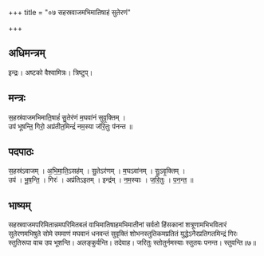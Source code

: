 +++
title = "०७ सहस्रवाजमभिमातिषाहं सुतेरणं"

+++
## अधिमन्त्रम्
इन्द्रः। अष्टको वैश्वामित्रः। त्रिष्टुप्।

## मन्त्रः
स॒हस्र॑वाजमभिमाति॒षाहं॑ सु॒तेर॑णं म॒घवा॑नं सुवृ॒क्तिम् ।  
उप॑ भूषन्ति॒ गिरो॒ अप्र॑तीत॒मिन्द्रं॑ नम॒स्या ज॑रि॒तुः प॑नन्त ॥

## पदपाठः
स॒हस्र॑ऽवाजम् । अ॒भि॒मा॒ति॒ऽसह॑म् । सु॒तेऽर॑णम् । म॒घऽवा॑नम् । सु॒ऽवृ॒क्तिम् ।  
उप॑ । भू॒ष॒न्ति॒ । गिरः॑ । अप्र॑तिऽइतम् । इन्द्र॑म् । न॒म॒स्याः । ज॒रि॒तुः । प॒न॒न्त॒ ॥

## भाष्यम्
सहस्रवाजमपरिमितान्नमपरिमितबलं वाभिमातिषाहमभिमातीनां सर्वतो हिंसकानां शत्रूणामभिभवितारं सुतेरणमभिषुते सोमे रममाणं मघवानं धनवन्तं सुवृक्तिं शोभनस्तुतिकमप्रतितं युद्धेऽनैरप्रतिगतमिन्द्रं गिरः स्तुतिरूपा वाच उप भूशन्ति। अलङ्कुर्वन्ति। तदेवाह। जरितुः स्तोतुर्नमस्याः स्तुतयः पनन्त। स्तुवन्ति॥७॥